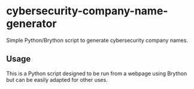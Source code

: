 # cybersecurity-company-name-generator
Simple Python/Brython script to generate cybersecurity company names.


## Usage
This is a Python script designed to be run from a webpage using Brython but can be easily adapted for other uses.
